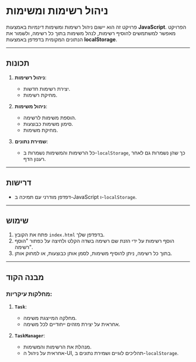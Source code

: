 # ניהול רשימות ומשימות

פרויקט זה הוא יישום ניהול רשימות ומשימות דינמיות באמצעות **JavaScript**. הפרויקט מאפשר למשתמשים להוסיף רשימות, לנהל משימות בתוך כל רשימה, ולשמור את הנתונים המקומית בדפדפן באמצעות **localStorage**.

---

## תכונות
1. **ניהול רשימות**:
   - יצירת רשימות חדשות.
   - מחיקת רשימות.

2. **ניהול משימות**:
   - הוספת משימות לרשימה.
   - סימון משימות כבוצעות.
   - מחיקת משימות.

3. **שמירת נתונים**:
   - כל הרשימות והמשימות נשמרות ב-`localStorage`, כך שהן נשמרות גם לאחר רענון הדף.

---

## דרישות
- דפדפן מודרני עם תמיכה ב-JavaScript ו-`localStorage`.


---

## שימוש
1. פתח את הקובץ `index.html` בדפדפן שלך.
2. הוסף רשימות על ידי הזנת שם רשימה בשדה הקלט ולחיצה על כפתור "הוסף רשימה".
3. בתוך כל רשימה, ניתן להוסיף משימות, לסמן אותן כבוצעות, או למחוק אותן.

---

## מבנה הקוד
### מחלקות עיקריות:
1. **`Task`**:
   - מחלקה המייצגת משימה.
   - אחראית על יצירת מזהים ייחודיים לכל משימה.

2. **`TaskManager`**:
   - מנהלת את הרשימות והמשימות.
   - אחראית על ניהול ה-UI, תהליכים לוגיים ושמירת נתונים ב-`localStorage`.
